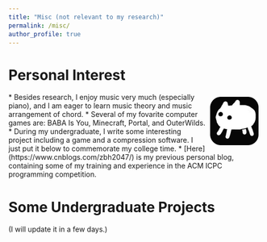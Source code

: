 ```yaml
---
title: "Misc (not relevant to my research)"
permalink: /misc/
author_profile: true
---
```


Personal Interest
======
<img align="right" src="/files/baba.jfif" alt="Photo" style="width: 96px; border-radius: 10px; padding: 8px 8px 8px 8px"/>
* Besides research, I enjoy music very much (especially piano), and I am eager to learn music theory and music arrangement of chord.
* Several of my fovarite computer games are: BABA Is You, Minecraft, Portal, and OuterWilds.
* During my undergraduate, I write some interesting project including a game and a compression software. I just put it below to commemorate my college time.
* [Here](https://www.cnblogs.com/zbh2047/) is my previous personal blog, containing some of my training and experience in the ACM ICPC programming competition.

Some Undergraduate Projects
======

(I will update it in a few days.)